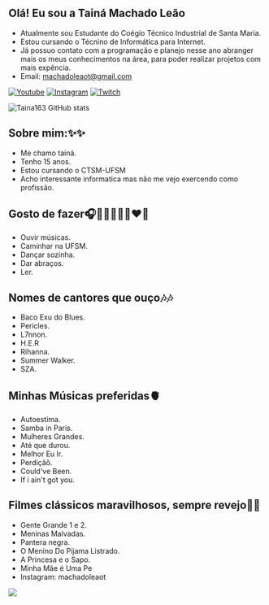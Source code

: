 ## Olá! Eu sou a Tainá Machado Leão
- Atualmente sou Estudante do Coégio Técnico Industrial de Santa Maria.
- Estou cursando o Técnino de Informática para Internet.
- Já possuo contato com a programação e planejo nesse ano abranger mais os meus conhecimentos na área, para poder realizar projetos com mais expência.
- Email: machadoleaot@gmail.com

[![Youtube](https://img.shields.io/badge/YouTube-FF0000?style=for-the-badge&logo=youtube&logoColor=white)](https://youtube.com/c/TaináMachadoLeão)
[![Instagram](https://img.shields.io/badge/Instagram-E4405F?style=for-the-badge&logo=instagram&logoColor=white)](https://instagram.com/machadoleaot@gmail.com)
[![Twitch](https://img.shields.io/badge/Twitch-9146FF?style=for-the-badge&logo=twitch&logoColor=white)](https://twitch.tv/machadoleaot)

![Taina163 GitHub stats](https://github-readme-stats.vercel.app/api?username=Taina163&show_icons=true&theme=draculara)



## Sobre mim:✨✨
* Me chamo tainá.
* Tenho 15 anos. 
* Estou cursando o CTSM-UFSM
* Acho interessante informatica mas não me vejo exercendo como profissão.

## Gosto de fazer🎧🚶🏽‍♀️💃🏽❤️📖
* Ouvir músicas.
* Caminhar na UFSM.
* Dançar sozinha.
* Dar abraços.
* Ler.

## Nomes de cantores que ouço🎶🎶
* Baco Exu do Blues.
* Pericles.
* L7nnon.
* H.E.R
* Rihanna.
* Summer Walker.
* SZA.

## Minhas Músicas preferidas🫀
* Autoestima.
* Samba in Paris.
* Mulheres Grandes.
* Até que durou.
* Melhor Eu Ir.
* Perdiçãõ.
* Could've Been.
* If i ain't got you.

## Filmes clássicos maravilhosos, sempre revejo💫💫
* Gente Grande 1 e 2.
* Meninas Malvadas.
* Pantera negra.
* O Menino Do Pijama Listrado.
* A Princesa e o Sapo.
* Minha Mãe é Uma Pe
* Instagram: machadoleaot

![](https://images.app.goo.gl/uDsnpFBmmhYymH3S8)





